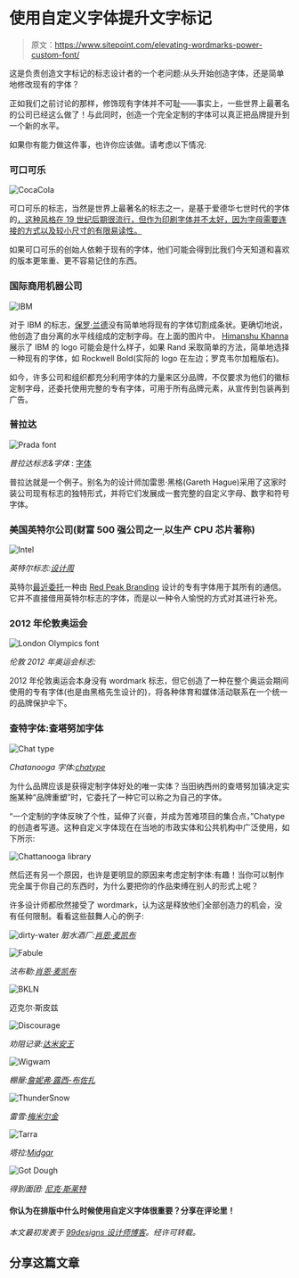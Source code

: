 # 使用自定义字体提升文字标记

> 原文：<https://www.sitepoint.com/elevating-wordmarks-power-custom-font/>

这是负责创造文字标记的标志设计者的一个老问题:从头开始创造字体，还是简单地修改现有的字体？

正如我们之前讨论的那样，修饰现有字体并不可耻——事实上，一些世界上最著名的公司已经这么做了！与此同时，创造一个完全定制的字体可以真正把品牌提升到一个新的水平。

如果你有能力做这件事，也许你应该做。请考虑以下情况:

### 可口可乐

![CocaCola](img/b29b06c3beb4a5a483c0f192e4984cbf.png)

可口可乐的标志，当然是世界上最著名的标志之一，是基于爱德华七世时代的字体的[，这种风格在 19 世纪后期很流行，但作为印刷字体并不太好，因为字母需要连接的方式以及较小尺寸的有限易读性。](https://www.coca-cola.co.uk/125/history-of-coca-cola-logo.html)

如果可口可乐的创始人依赖于现有的字体，他们可能会得到比我们今天知道和喜欢的版本更笨重、更不容易记住的东西。

### 国际商用机器公司

![IBM](img/55a409dfc8f42d57a2aef53b327f7e6b.png)

对于 IBM 的标志，[保罗·兰德](https://99designs.com/designer-blog/2012/09/04/4-principles-by-paul-rand-that-may-surprise-you/)没有简单地将现有的字体切割成条状。更确切地说，他创造了由分离的水平线组成的定制字母。在上面的图片中， [Himanshu Khanna](httsp://www.pixelonomics.com/famous-brands-logos-regular-fonts-regulabrands/) 展示了 IBM 的 logo 可能会是什么样子，如果 Rand 采取简单的方法，简单地选择一种现有的字体，如 Rockwell Bold(实际的 logo 在左边；罗克韦尔加粗版右)。

如今，许多公司和组织都充分利用字体的力量来区分品牌，不仅要求为他们的徽标定制字母，还委托使用完整的专有字体，可用于所有品牌元素，从宣传到包装再到广告。

### 普拉达

![Prada font](img/6ca48df8a49f345180bf4a8352b2d59a.png)

*普拉达标志&字体* : [字体](https://typecast.com/blog/type-qa-gareth-hague-from-alias)

普拉达就是一个例子。别名为的设计师加雷思·黑格(Gareth Hague)采用了这家时装公司现有标志的独特形式，并将它们发展成一套完整的自定义字母、数字和符号字体。

### 美国英特尔公司(财富 500 强公司之一ˌ以生产 CPU 芯片著称)

![Intel](img/2d7cff3a731a87b90aee8bdbcd26e458.png)

*英特尔标志:[设计周](https://www.designweek.co.uk/news/intel-aims-to-invigorate-brand-with-proprietary-font/3038219.article)*

英特尔[最近委托](https://www.designweek.co.uk/news/intel-aims-to-invigorate-brand-with-proprietary-font/3038219.article)一种由 [Red Peak Branding](https://www.redpeakgroup.com/) 设计的专有字体用于其所有的通信。它并不直接借用英特尔标志的字体，而是以一种令人愉悦的方式对其进行补充。

### 2012 年伦敦奥运会

![London Olympics font](img/9faf8709348122be097cb73346b12a6d.png)

*伦敦 2012 年奥运会标志:*

2012 年伦敦奥运会本身没有 wordmark 标志，但它创造了一种在整个奥运会期间使用的专有字体(也是由黑格先生设计的)，将各种体育和媒体活动联系在一个统一的品牌保护伞下。

### 查特字体:查塔努加字体

![Chat type](img/cda02a6438c06ff14c409428225a34ec.png)

*Chatanooga 字体:[chatype](https://chatype.com/chatype-in-use/)*

为什么品牌应该是获得定制字体好处的唯一实体？当田纳西州的查塔努加镇决定实施某种“品牌重塑”时，它委托了一种它可以称之为自己的字体。

“一个定制的字体反映了个性，延伸了兴奋，并成为苦难项目的集合点，”Chatype 的创造者写道。这种自定义字体现在在当地的市政实体和公共机构中广泛使用，如下所示:

![Chattanooga library](img/e07f8cf5a15845f5245de9a4c61e9161.png)

然后还有另一个原因，也许是更明显的原因来考虑定制字体:有趣！当你可以制作完全属于你自己的东西时，为什么要把你的作品束缚在别人的形式上呢？

许多设计师都欣然接受了 wordmark，认为这是释放他们全部创造力的机会，没有任何限制。看看这些鼓舞人心的例子:

![dirty-water](img/46df4bb2e69f318394da68bee9c5e347.png)
*脏水酒厂:[肖恩·麦凯布](https://seanwes.com/2013/dirty-water-distillery-logo/)*

![Fabule](img/dc44c9075d6db97f2280d43ebe2f1c2b.png)

*法布勒:[肖恩·麦凯布](https://seanwes.com/2013/fabule-custom-type-logo/)*

![BKLN](img/42ad868bd9a4b44cc04227edd59eb89a.png)

迈克尔·斯皮兹 

![Discourage](img/01b0e250fa08b19faf365412687f7c3e.png)

*劝阻记录:[达米安王](https://dribbble.com/shots/323994-Discourage-2)*

![Wigwam](img/576a0a3190643068a880e06ca455eddd.png)

*棚屋:[詹妮弗·露西-布佐扎](https://dribbble.com/shots/492576-Wigwam)*

![ThunderSnow](img/ab8802b0cafaaf5bc5fea486b2d86d17.png)

*雷雪:[梅米尔金](https://dribbble.com/shots/496896-Thundersnow)*

![Tarra](img/d15234700102d9d54c7b9878e5439c57.png)

*塔拉:[Midgar](https://www.midgar.eu/portfolio_en.html)*

![Got Dough](img/7941fcd1461064ce58a702b60b8fc4e8.png)

*得到面团:* *[尼克·斯莱特](https://dribbble.com/shots/474486-Get-Dough)*

#### 你认为在排版中什么时候使用自定义字体很重要？分享在评论里！

*本文最初发表于 [99designs 设计师博客](https://99designs.com/designer-blog/)。经许可转载。*

## 分享这篇文章